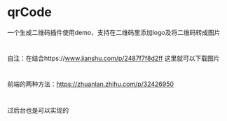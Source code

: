 # qrCode
一个生成二维码插件使用demo，支持在二维码里添加logo及将二维码转成图片
#
自注：在结合https://www.jianshu.com/p/2487f7f8d2ff
这里就可以下载图片
#
前端的两种方法：https://zhuanlan.zhihu.com/p/32426950
#
过后台也是可以实现的
